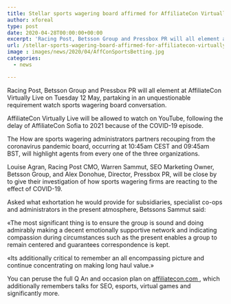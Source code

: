 ```yaml
---
title: Stellar sports wagering board affirmed for AffiliateCon Virtually Live
author: xforeal 
type: post
date: 2020-04-28T00:00:00+00:00
excerpt: 'Racing Post, Betsson Group and Pressbox PR will all element at AffiliateCon Virtually Live on Tuesday 12 May, partaking in an unquestionable requirement watch sports wagering board discussion '
url: /stellar-sports-wagering-board-affirmed-for-affiliatecon-virtually-live/
image : images/news/2020/04/AffConSportsBetting.jpg
categories:
  - news

---
```

Racing Post, Betsson Group and Pressbox PR will all element at AffiliateCon Virtually Live on Tuesday 12 May, partaking in an unquestionable requirement watch sports wagering board conversation. 

AffiliateCon Virtually Live will be allowed to watch on YouTube, following the delay of AffiliateCon Sofia to 2021 because of the COVID-19 episode. 

The How are sports wagering administrators partners recouping from the coronavirus pandemic board, occurring at 10:45am CEST and 09:45am BST, will highlight agents from every one of the three organizations. 

Louise Agran, Racing Post CMO, Warren Sammut, SEO Marketing Owner, Betsson Group, and Alex Donohue, Director, Pressbox PR, will be close by to give their investigation of how sports wagering firms are reacting to the effect of COVID-19. 

Asked what exhortation he would provide for subsidiaries, specialist co-ops and administrators in the present atmosphere, Betssons Sammut said: 

&#171;The most significant thing is to ensure the group is sound and doing admirably making a decent emotionally supportive network and indicating compassion during circumstances such as the present enables a group to remain centered and guarantees correspondence is kept. 

&#171;Its additionally critical to remember an all encompassing picture and continue concentrating on making long haul value.&#187; 

You can peruse the full Q An and occasion plan on <a href="https://www.affiliatecon.com/" rel="noopener noreferrer" target="_blank">affiliatecon.com </a>, which additionally remembers talks for SEO, esports, virtual games and significantly more.